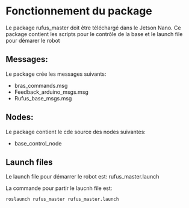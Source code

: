 # Fonctionnement du package

Le package rufus_master doit être téléchargé dans le Jetson Nano. Ce package contient les scripts pour le contrôle de la base et le launch file pour démarer le robot

## Messages:

Le package crée les messages suivants:

-   bras_commands.msg
-   Feedback_arduino_msgs.msg
-   Rufus_base_msgs.msg

## Nodes:

Le package contient le cde source des nodes suivantes:

-   base_control_node

## Launch files

Le launch file pour démarrer le robot est:
rufus_master.launch

La commande pour partir le laucnh file est: 

    roslaunch rufus_master rufus_master.launch
